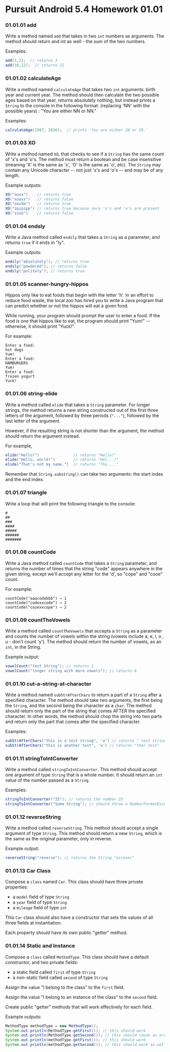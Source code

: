 # Pursuit Android 5.4 Homework 01.01

### 01.01.01 add

Write a method named `add` that takes in two `int` numbers as arguments. The method should return and int as well - the sum of the two numbers.

Examples:
```java
add(1,2);  // returns 3
add(10,12);  // returns 22
```

### 01.01.02 calculateAge

Write a method named `calculateAge` that takes two `int` arguments: birth year and current year. The method should then calculate the two possible ages based on that year, returns absolutely nothing, but instead prints a `String` to the console in the following format: (replacing 'NN' with the possible years) : "You are either NN or NN."

Examples:

```java
calculateAge(1987, 2016);  // prints 'You are either 28 or 29.'
```

### 01.01.03 XO

Write a method named `XO`, that checks to see if a `String` has the same count of 'x's and 'o's. The method must return a boolean and be case insensitive (meaning 'X' is the same as 'x', 'O' is the same as 'o', etc). The `String` may contain any Unicode character -- not just 'x's and 'o's -- and may be of any length.

Example outputs:
```java
XO("ooxx")    // returns true
XO("xooxx")   // returns false
XO("ooxXm")   // returns true
XO("zpzpzpp") // returns true because zero 'x's and 'o's are present
XO("zzoo")    // returns false
```

### 01.01.04 endsly

Write a Java method called `endsly` that takes a `String` as a parameter, and returns `true` if it ends in "ly".

Example outputs:
```java
endsly("absolutely"); // returns true
endsly("powdered"); // returns false
endsly("politely"); // returns true
```

### 01.01.05 scanner-hungry-hippos

Hippos only like to eat foods that begin with the letter 'h'. In an effort to reduce food waste, the local zoo has hired you to write a Java program that can predict whether or not the hippos will eat a given food.

While running, your program should prompt the user to enter a food. If the food is one that hippos like to eat, the program should print "Yum!" -- otherwise, it should print "Yuck!".

For example:
```
Enter a food:
hot dogs
Yum!
Enter a food:
HAMBURGERS
Yum!
Enter a food:
frozen yogurt
Yuck!
```

### 01.01.06 string-elide

Write a method called `elide` that takes a `String` parameter.  For longer strings, the method returns a new string constructed out of the first three letters of the argument, followed by three periods (`"..."`), followed by the last letter of the argument.

However, if the resulting string is not shorter than the argument, the method should return the argument instead.

For example,

```java
elide("Hello!")               // returns "Hello!"
elide("Hello, world!")        // returns "Hel...!"
elide("That's not my name.")  // returns "Tha...."
```

Remember that `String.substring()` can take two arguments: the start index and the end index.

### 01.01.07 triangle

Write a loop that will print the following triangle to the console:

```
#
##
###
####
#####
######
#######
```

### 01.01.08 countCode

Write a Java method called `countCode` that takes a `String` parameter, and returns the number of times that the string "code" appears anywhere in the given string, except we'll accept any letter for the 'd', so "cope" and "cooe" count.

For example:

```
countCode("aaacodebbb") → 1
countCode("codexxcode") → 2
countCode("cozexxcope") → 2
```

### 01.01.09 countTheVowels

Write a method called `countTheVowels` that accepts a `String` as a parameter and counts the number of vowels within the string (vowels include a, e, i, o , u - don't count 'y'). The method should return the number of vowels, as an `int`, in the String.

Example output:
```java
vowelCount("test String"); // returns 2
vowelCount("longer string with more vowels"); // returns 8
```

### 01.01.10 cut-a-string-at-character

Write a method named `subStrAfterChars` to return a part of a `String` after a specified character. The method should take two arguments, the first being the `String`, and the second being the character as a `char`. The method should return only the part of the string that comes AFTER the specified character. In other words, the method should chop the string into two parts and return only the part that comes after the specified character.

Examples:
```java
subStrAfterChars("this is a test string", 'a') // returns " test string"
subStrAfterChars("this is another test", 'o') // returns "ther test"
```

### 01.01.11 stringToIntConverter

Write a method called `stringToIntConverter`. This method should accept one argument of type `String` that is a whole number. It should return an `int` value of the number passed as a `String`.

Examples:
```java
stringToIntConverter("25"); // returns the number 25
stringToIntConverter("Some String"); // should throw a NumberFormatException
```

### 01.01.12 reverseString

Write a method called `reverseString`. This method should accept a single argument of type `String`. This method should return a new `String`, which is the same as the original parameter, only in reverse.

Example output:
```java
reverseString("reverse"); // returns the String "esrever"
```

### 01.01.13 Car Class

Compose a `class` named `Car`. This class should have three private properties:

* a `model` field of type `String`
* a `year` field of type `String`
* a `mileage` field of type `int`

This `Car` class should also have a constructor that sets the values of all three fields at instantiation.

Each property should have its own public "getter" method.

### 01.01.14 Static and Instance

Compose a `class` called `MethodType`. This class should have a default constructor, and two private fields:

* a static field called `first` of type `String`
* a non-static field called `second` of type `String`

Assign the value "I belong to the class" to the `first` field.

Assign the value "I belong to an instance of the class" to the `second` field.

Create public "getter" methods that will work effectively for each field.

Example outputs:
```java
MethodType methodType = new MethodType();
System.out.println(MethodType.getFirst()); // this should work
System.out.println(MethodType.getSecond()); // this should cause an error
System.out.println(methodType.getFirst()); // this should work
System.out.println(methodType.getSecond()); // this should work as well
```
